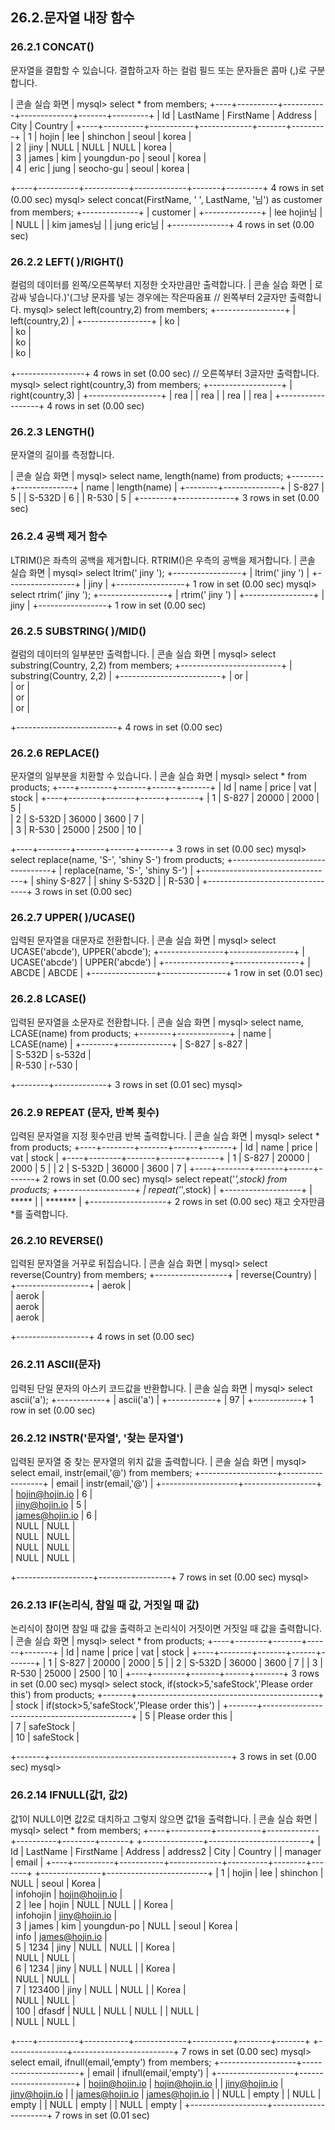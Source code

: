 
## 26.2.문자열 내장 함수 
### 26.2.1 CONCAT() 
문자열을 결합할 수 있습니다. 결합하고자 하는 컬럼 필드 또는 문자들은 콤마 (,)로 구분 합니다. 

| 콘솔 실습 화면 | 
mysql> select * from members; +----+----------+-----------+-------------+-------+---------+ | Id | LastName | FirstName | Address     | City | Country | +----+----------+-----------+-------------+-------+---------+ 
| 1 | hojin  | lee  | shinchon    | seoul | korea   |  
| 2 | jiny  | NULL  | NULL  | NULL | korea  |  
| 3 | james  | kim  | youngdun-po | seoul | korea   |  
| 4 | eric  | jung  | seocho-gu   | seoul | korea   |  

+----+----------+-----------+-------------+-------+---------+ 4 rows in set (0.00 sec) 
mysql> select concat(FirstName, ' ', LastName, '님') as customer from members; +--------------+ | customer | +--------------+ | lee hojin님 | | NULL | | kim james님 | | jung eric님 | +--------------+ 4 rows in set (0.00 sec) 

### 26.2.2 LEFT( )/RIGHT() 
컬럼의 데이터를 왼쪽/오른쪽부터 지정한 숫자만큼만 출력합니다. 
| 콘솔 실습 화면 | 
로 감싸 넣습니다.)'(그냥 문자를 넣는 경우에는 작은따옴표 
// 왼쪽부터 2글자만 출력합니다. mysql> select left(country,2) from members; +-----------------+ | left(country,2) | 
+-----------------+ 
| ko  |  
| ko  |  
| ko  |  
| ko  |  

+-----------------+ 4 rows in set (0.00 sec) 
// 오른쪽부터 3글자만 출력합니다. mysql> select right(country,3) from members; +------------------+ | right(country,3) | +------------------+ | rea | | rea | | rea | | rea | +------------------+ 4 rows in set (0.00 sec) 

### 26.2.3 LENGTH() 
문자열의 길이를 측정합니다. 

| 콘솔 실습 화면 | 
mysql> select name, length(name) from products; +--------+--------------+ | name | length(name) | +--------+--------------+ | S-827 | 5 | | S-532D | 6 | | R-530 | 5 | +--------+--------------+ 3 rows in set (0.00 sec) 

### 26.2.4 공백 제거 함수 
LTRIM()은 좌측의 공백을 제거합니다. RTRIM()은 우측의 공백을 제거합니다. 
| 콘솔 실습 화면 | 
mysql> select ltrim(' jiny '); +-----------------+ | ltrim(' jiny ') | +-----------------+ | jiny | +-----------------+ 1 row in set (0.00 sec) 
mysql> select rtrim(' jiny '); +-----------------+ | rtrim(' jiny ') | +-----------------+ | jiny | +-----------------+ 1 row in set (0.00 sec) 

### 26.2.5 SUBSTRING( )/MID() 
컬럼의 데이터의 일부분만 출력합니다. 
| 콘솔 실습 화면 | 
mysql> select substring(Country, 2,2) from members; +-------------------------+ | substring(Country, 2,2) | +-------------------------+ 
| or  |  
| or  |  
| or  |  
| or  |  

+-------------------------+ 4 rows in set (0.00 sec) 

### 26.2.6 REPLACE()   
문자열의 일부분을 치환할 수 있습니다. 
| 콘솔 실습 화면 | 
mysql> select * from products; +----+--------+-------+------+-------+ | Id | name  | price | vat | stock | +----+--------+-------+------+-------+ 
| 1 | S-827 | 20000 | 2000 |  5 |  
| 2 | S-532D | 36000 | 3600 |   7 |  
| 3 | R-530 | 25000 | 2500 |  10 |  

+----+--------+-------+------+-------+ 3 rows in set (0.00 sec) 
mysql> select replace(name, 'S-', 'shiny S-') from products; +---------------------------------+ | replace(name, 'S-', 'shiny S-') | +---------------------------------+ | shiny S-827 | | shiny S-532D | | R-530 | +---------------------------------+ 3 rows in set (0.00 sec) 

### 26.2.7 UPPER( )/UCASE() 
입력된 문자열을 대문자로 전환합니다. 
| 콘솔 실습 화면 | 
mysql> select UCASE('abcde'), UPPER('abcde'); +----------------+----------------+ | UCASE('abcde') | UPPER('abcde') | +----------------+----------------+ | ABCDE | ABCDE | 
+----------------+----------------+ 1 row in set (0.01 sec) 

### 26.2.8 LCASE() 
입력된 문자열을 소문자로 전환합니다. 
| 콘솔 실습 화면 | 
mysql> select name, LCASE(name) from products; +--------+-------------+ | name | LCASE(name) | +--------+-------------+ 
| S-827 | s-827  |  
| S-532D | s-532d  |  
| R-530 | r-530  |  

+--------+-------------+ 3 rows in set (0.01 sec) 
mysql> 

### 26.2.9 REPEAT (문자, 반복 횟수) 
입력된 문자열을 지정 횟수만큼 반복 출력합니다. 
| 콘솔 실습 화면 | 
mysql> select * from products; +----+--------+-------+------+-------+ | Id | name | price | vat | stock | +----+--------+-------+------+-------+ | 1 | S-827 | 20000 | 2000 | 5 | | 2 | S-532D | 36000 | 3600 | 7 | +----+--------+-------+------+-------+ 
2 rows in set (0.00 sec) 
mysql> select repeat('*',stock) from products; +-------------------+ | repeat('*',stock) | +-------------------+ | ***** | | ******* | +-------------------+ 2 rows in set (0.00 sec) 
재고 숫자만큼 *를 출력합니다. 

### 26.2.10 REVERSE() 
입력된 문자열을 거꾸로 뒤집습니다. 
| 콘솔 실습 화면 | 
mysql> select reverse(Country) from members; +------------------+ | reverse(Country) | +------------------+ 
| aerok  |  
| aerok  |  
| aerok  |  
| aerok  |  

+------------------+ 4 rows in set (0.00 sec) 

### 26.2.11 ASCII(문자) 
입력된 단일 문자의 아스키 코드값을 반환합니다. 
| 콘솔 실습 화면 | 
mysql> select ascii('a'); +------------+ | ascii('a') | +------------+ | 97 | +------------+ 1 row in set (0.00 sec) 

### 26.2.12 INSTR('문자열', '찾는 문자열') 
입력된 문자열 중 찾는 문자열의 위치 값을 출력합니다. 
| 콘솔 실습 화면 | 
mysql> select email, instr(email,'@') from members; +-------------------+------------------+ | email | instr(email,'@') | +-------------------+------------------+ 
| hojin@hojin.io  |  6 |  
| jiny@hojin.io  |  5 |  
| james@hojin.io  |  6 |  
| NULL  |  NULL |  
| NULL  |  NULL |  
| NULL  |  NULL |  
| NULL  |  NULL |  

+-------------------+------------------+ 7 rows in set (0.00 sec) 
mysql> 

### 26.2.13 IF(논리식, 참일 때 값, 거짓일 때 값) 
논리식이 참이면 참일 때 값을 출력하고 논리식이 거짓이면 거짓일 때 값을 출력합니다. 
| 콘솔 실습 화면 | 
mysql> select * from products; +----+--------+-------+------+-------+ | Id | name | price | vat | stock | +----+--------+-------+------+-------+ | 1 | S-827 | 20000 | 2000 | 5 | | 2 | S-532D | 36000 | 3600 | 7 | | 3 | R-530 | 25000 | 2500 | 10 | +----+--------+-------+------+-------+ 3 rows in set (0.00 sec) 
mysql> select stock, if(stock>5,'safeStock','Please order this') from products; +-------+---------------------------------------------+ | stock | if(stock>5,'safeStock','Please order this') | +-------+---------------------------------------------+ 
|  5 | Please order this  |  
|  7 | safeStock  |  
|  10 | safeStock  |  

+-------+---------------------------------------------+ 3 rows in set (0.00 sec) 
mysql> 

### 26.2.14 IFNULL(값1, 값2) 
값1이 NULL이면 값2로 대치하고 그렇지 않으면 값1을 출력합니다. 
| 콘솔 실습 화면 | 
mysql> select * from members; +----+----------+-----------+-------------+----------+--------+-------+ +---------------+-------------------------+ | Id | LastName | FirstName | Address | address2 | City | Country | | manager | email | +----+----------+-----------+-------------+----------+--------+-------+ 
+---------------+-------------------------+ 
|  1 | hojin  | lee  | shinchon  | NULL  | seoul | Korea  |  
| infohojin  | hojin@hojin.io  |  
|  2 | lee  | hojin  | NULL  | NULL  |  | Korea  |  
| infohojin  | jiny@hojin.io  |  
|  3 | james  | kim  | youngdun-po | NULL  | seoul | Korea   |  
| info  | james@hojin.io  |  
|  5 | 1234  | jiny  | NULL  | NULL  |  | Korea  |  
| NULL  | NULL  |  
|  6 | 1234  | jiny  | NULL  | NULL  |  | Korea  |  
| NULL  | NULL  |  
|  7 | 123400  | jiny  | NULL  | NULL  |  | Korea  |  
| NULL  | NULL  |  
| 100 | dfasdf | NULL  | NULL  | NULL  |  | NULL  |  
| NULL  | NULL  |  

+----+----------+-----------+-------------+----------+--------+-------+ +---------------+-------------------------+ 7 rows in set (0.00 sec) 
mysql> select email, ifnull(email,'empty') from members; +-------------------+----------------------+ | email | ifnull(email,'empty') | +-------------------+----------------------+ | hojin@hojin.io | hojin@hojin.io | | jiny@hojin.io | jiny@hojin.io | | james@hojin.io | james@hojin.io | | NULL | empty | | NULL | empty | | NULL | empty | | NULL | empty | +-------------------+----------------------+ 7 rows in set (0.01 sec) 
